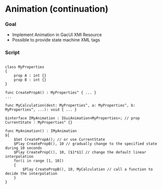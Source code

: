 # Animation (continuation)

### Goal
- Implement Animation in GacUI XMl Resource
- Possible to provide state machine XML tags

### Script

```

class MyProperties
{
    prop A : int {}
    prop B : int {}
}

func CreatePropA() : MyProperties^ { ... }
...

func MyCalculation(dest: MyProperties^, a: MyProperties^, b: MyProperties^, ...): void { ... }

$interface IMyAnimation : IGuiAnimation<MyProperties>; // prop CurrentState : MyProperties^ {}

func MyAnimation() : IMyAnimation
${
    $Set CreatePropA(); // or use CurrentState
    $Play CreatePropB(), 10 // gradually change to the specified state during 10 seconds
    $Play CreatePropC(), 10, [$1*$1] // change the default linear interpolation 
    for(i in range [1, 10])
    {
        $Play CreatePropB(), 10, MyCalculation // call a function to decide the interpolation
    }
}
```
